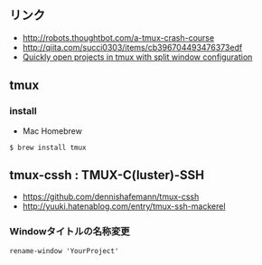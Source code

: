 ## リンク

- http://robots.thoughtbot.com/a-tmux-crash-course
- http://qiita.com/succi0303/items/cb396704493476373edf
- [Quickly open projects in tmux with split window configuration](https://bbs.archlinux.org/viewtopic.php?id=192923)

## tmux

### install

- Mac Homebrew

~~~
$ brew install tmux
~~~

## tmux-cssh : TMUX-C(luster)-SSH

- https://github.com/dennishafemann/tmux-cssh
- http://yuuki.hatenablog.com/entry/tmux-ssh-mackerel


### Windowタイトルの名称変更

~~~
rename-window 'YourProject'
~~~